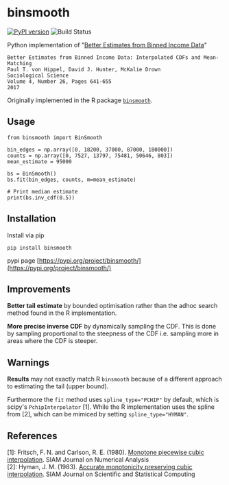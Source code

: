 # binsmooth

[![PyPI version](https://badge.fury.io/py/binsmooth.svg)](https://badge.fury.io/py/binsmooth)
![Build Status](https://github.com/sjtrny/binsmooth/actions/workflows/ci.yml/badge.svg)

Python implementation of "[Better Estimates from Binned Income Data][1]"

	Better Estimates from Binned Income Data: Interpolated CDFs and Mean-Matching
	Paul T. von Hippel, David J. Hunter, McKalie Drown
	Sociological Science
	Volume 4, Number 26, Pages 641-655
	2017

Originally implemented in the R package [`binsmooth`][2].

## Usage

    from binsmooth import BinSmooth

    bin_edges = np.array([0, 18200, 37000, 87000, 180000])
    counts = np.array([0, 7527, 13797, 75481, 50646, 803])
    mean_estimate = 95000

    bs = BinSmooth()
    bs.fit(bin_edges, counts, m=mean_estimate)

    # Print median estimate
    print(bs.inv_cdf(0.5))

## Installation

Install via pip

    pip install binsmooth

pypi page [https://pypi.org/project/binsmooth/](https://pypi.org/project/binsmooth/)

## Improvements

**Better tail estimate** by bounded optimisation rather than the adhoc search
method found in the R implementation.

**More precise inverse CDF** by dynamically sampling the CDF. This is done
by sampling proportional to the steepness of the CDF i.e. sampling more
in areas where the CDF is steeper.

## Warnings

**Results** may not exactly match R `binsmooth` because of a different approach
to estimating the tail (upper bound).

Furthermore the `fit` method uses `spline_type="PCHIP"` by default, which is
scipy's `PchipInterpolator` \[1\]. While the R implementation uses the spline
from \[2\], which can be mimiced by setting `spline_type="HYMAN"`.

## References

\[1\]: Fritsch, F. N. and Carlson, R. E. (1980). [Monotone piecewise cubic interpolation][3]. SIAM Journal on Numerical Analysis  
\[2\]: Hyman, J. M. (1983). [Accurate monotonicity preserving cubic interpolation][4]. SIAM Journal on Scientific and Statistical Computing

[1]: https://sociologicalscience.com/download/vol-4/november/SocSci_v4_641to655.pdf
[2]: https://cran.r-project.org/web/packages/binsmooth/
[3]: http://www.ams.sunysb.edu/~jiao/teaching/ams527_spring13/lectures/SNA000238.pdf
[4]: https://www.osti.gov/servlets/purl/5328033
